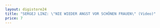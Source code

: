 ```yaml
---
layout: digistore24
title: "SERGEJ LINZ: \"NIE WIEDER ANGST VOR SCHÖNEN FRAUEN\" (Video)"
price: 7
---
```

